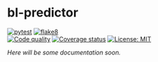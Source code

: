 # bl-predictor
[![pytest](https://github.com/lgehring/bl-predictor/workflows/pytest/badge.svg)](https://github.com/lgehring/bl-predictor/tree/main/tests) 
[![flake8](https://github.com/lgehring/bl-predictor/workflows/pep8/badge.svg)](https://www.python.org/dev/peps/pep-0008/)  
[![Code quality](https://www.code-inspector.com/project/17925/score/svg)](https://frontend.code-inspector.com/project/17925/dashboard) 
[![Coverage status](https://coveralls.io/repos/github/lgehring/bl-predictor/badge.svg?branch=main)](https://coveralls.io/github/lgehring/bl-predictor?branch=main) 
[![License: MIT](https://img.shields.io/badge/License-MIT-blue.svg)](LICENSE.txt) 

_Here will be some documentation soon._
